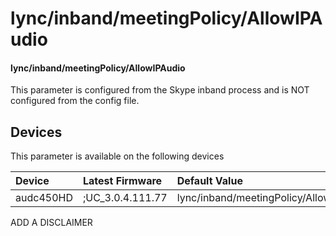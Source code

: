 ﻿---
description: lync/inband/meetingPolicy/AllowIPAudio
search:
    keywords: ['lync','inband','meetingPolicy','AllowIPAudio']
---

# lync/inband/meetingPolicy/AllowIPAudio

#### lync/inband/meetingPolicy/AllowIPAudio

This parameter is configured from the Skype inband process and is NOT configured from the config file.



## Devices
This parameter is available on the following devices

| Device | Latest Firmware | Default Value |
|:---|:---|:---|
| audc450HD | ;UC_3.0.4.111.77 | lync/inband/meetingPolicy/AllowIPAudio=1 

ADD A DISCLAIMER

